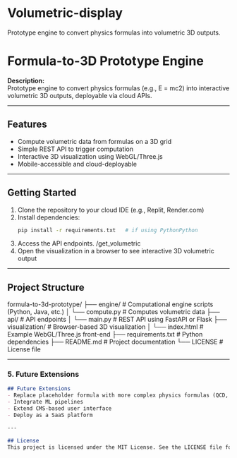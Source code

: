 
# Volumetric-display
Prototype engine to convert physics formulas into volumetric 3D outputs.

# Formula-to-3D Prototype Engine

**Description:**  
Prototype engine to convert physics formulas (e.g., E = mc2) into interactive volumetric 3D outputs, deployable via cloud APIs.

---

## Features
- Compute volumetric data from formulas on a 3D grid
- Simple REST API to trigger computation
- Interactive 3D visualization using WebGL/Three.js
- Mobile-accessible and cloud-deployable

---

## Getting Started
1. Clone the repository to your cloud IDE (e.g., Replit, Render.com)
2. Install dependencies:
   ```bash
   pip install -r requirements.txt   # if using PythonPython
4. Access the API endpoints.
   /get_volumetric
5.	Open the visualization in a browser to see interactive 3D volumetric output
   
---

## Project Structure

   formula-to-3d-prototype/
├── engine/              # Computational engine scripts (Python, Java, etc.)
│   └── compute.py       # Computes volumetric data
├── api/                 # API endpoints
│   └── main.py          # REST API using FastAPI or Flask
├── visualization/       # Browser-based 3D visualization
│   └── index.html       # Example WebGL/Three.js front-end
├── requirements.txt     # Python dependencies
├── README.md            # Project documentation
└── LICENSE              # License file
   
---

### **5. Future Extensions**
```markdown
## Future Extensions
- Replace placeholder formula with more complex physics formulas (QCD, energy fields)
- Integrate ML pipelines
- Extend CMS-based user interface
- Deploy as a SaaS platform

---

## License
This project is licensed under the MIT License. See the LICENSE file for details.
